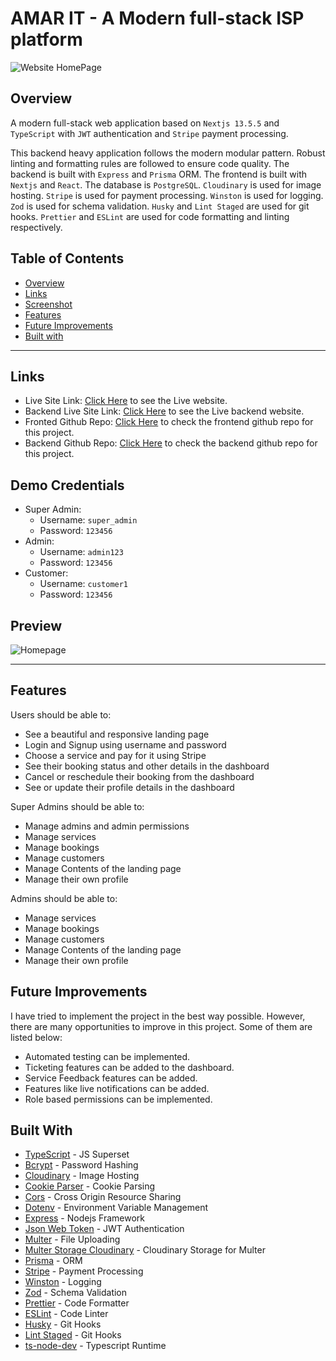 # AMAR IT - A Modern full-stack ISP platform

![Website HomePage](./Amar%20IT%20Banner.png)

## Overview

A modern full-stack web application based on `Nextjs 13.5.5` and `TypeScript` with `JWT` authentication and `Stripe` payment processing.

This backend heavy application follows the modern modular pattern. Robust linting and formatting rules are followed to ensure code quality. The backend is built with `Express` and `Prisma` ORM. The frontend is built with `Nextjs` and `React`. The database is `PostgreSQL`. `Cloudinary` is used for image hosting. `Stripe` is used for payment processing. `Winston` is used for logging. `Zod` is used for schema validation. `Husky` and `Lint Staged` are used for git hooks. `Prettier` and `ESLint` are used for code formatting and linting respectively.

## Table of Contents

-   [Overview](#overview)
-   [Links](#links)
-   [Screenshot](#preview)
-   [Features](#features)
-   [Future Improvements](#future-improvements)
-   [Built with](#built-with)

---

## Links

-   Live Site Link: [Click Here](https://amar-it-frontend.vercel.app/) to see the Live website.
-   Backend Live Site Link: [Click Here](https://amar-it-frontend.vercel.app/) to see the Live backend website.
-   Fronted Github Repo: [Click Here](https://github.com/kamrulsaad/amar-it-frontend) to check the frontend github repo for this project.
-   Backend Github Repo: [Click Here](https://github.com/kamrulsaad/amar-it-backend) to check the backend github repo for this project.

## Demo Credentials

-   Super Admin:
    -   Username: `super_admin`
    -   Password: `123456`
-   Admin:
    -   Username: `admin123`
    -   Password: `123456`
-   Customer:
    -   Username: `customer1`
    -   Password: `123456`

## Preview

![Homepage](./assets/ss/1.png)

---

## Features

Users should be able to:

-   See a beautiful and responsive landing page
-   Login and Signup using username and password
-   Choose a service and pay for it using Stripe
-   See their booking status and other details in the dashboard
-   Cancel or reschedule their booking from the dashboard
-   See or update their profile details in the dashboard

Super Admins should be able to:

-   Manage admins and admin permissions
-   Manage services
-   Manage bookings
-   Manage customers
-   Manage Contents of the landing page
-   Manage their own profile

Admins should be able to:

-   Manage services
-   Manage bookings
-   Manage customers
-   Manage Contents of the landing page
-   Manage their own profile

## Future Improvements

I have tried to implement the project in the best way possible. However, there are many opportunities to improve in this project. Some of them are listed below:

-   Automated testing can be implemented.
-   Ticketing features can be added to the dashboard.
-   Service Feedback features can be added.
-   Features like live notifications can be added.
-   Role based permissions can be implemented.

## Built With

-   [TypeScript](https://www.typescriptlang.org/) - JS Superset
-   [Bcrypt](https://www.npmjs.com/package/bcrypt) - Password Hashing
-   [Cloudinary](https://cloudinary.com/) - Image Hosting
-   [Cookie Parser](https://www.npmjs.com/package/cookie-parser) - Cookie Parsing
-   [Cors](https://www.npmjs.com/package/cors) - Cross Origin Resource Sharing
-   [Dotenv](https://www.npmjs.com/package/dotenv) - Environment Variable Management
-   [Express](https://expressjs.com/) - Nodejs Framework
-   [Json Web Token](https://www.npmjs.com/package/jsonwebtoken) - JWT Authentication
-   [Multer](https://www.npmjs.com/package/multer) - File Uploading
-   [Multer Storage Cloudinary](https://www.npmjs.com/package/multer-storage-cloudinary) - Cloudinary Storage for Multer
-   [Prisma](https://www.prisma.io/) - ORM
-   [Stripe](https://stripe.com/) - Payment Processing
-   [Winston](https://www.npmjs.com/package/winston) - Logging
-   [Zod](https://www.npmjs.com/package/zod) - Schema Validation
-   [Prettier](https://prettier.io/) - Code Formatter
-   [ESLint](https://eslint.org/) - Code Linter
-   [Husky](https://www.npmjs.com/package/husky) - Git Hooks
-   [Lint Staged](https://www.npmjs.com/package/lint-staged) - Git Hooks
-   [ts-node-dev](https://www.npmjs.com/package/ts-node-dev) - Typescript Runtime
